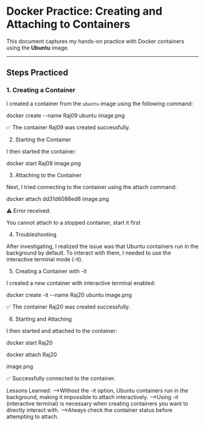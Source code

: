 
# Docker Practice: Creating and Attaching to Containers

This document captures my hands-on practice with Docker containers using the **Ubuntu** image.

 

---

 

## Steps Practiced

 

### 1. Creating a Container

I created a container from the `ubuntu` image using the following command:

docker create --name Raj09 ubuntu
image.png

✅ The container Raj09 was created successfully.

2. Starting the Container

I then started the container:

docker start Raj09
image.png

3. Attaching to the Container

Next, I tried connecting to the container using the attach command:

docker attach dd31d6088ed8
image.png

⚠️ Error received:

You cannot attach to a stopped container, start it first

4. Troubleshooting

After investigating, I realized the issue was that Ubuntu containers run in the background by default. To interact with them, I needed to use the interactive terminal mode (-it).

5. Creating a Container with -it

I created a new container with interactive terminal enabled:

docker create -it --name Raj20 ubuntu
image.png

✅ The container Raj20 was created successfully.

6. Starting and Attaching

I then started and attached to the container:

docker start Raj20

docker attach Raj20

image.png

✅ Successfully connected to the container.

Lessons Learned:
-->Without the -it option, Ubuntu containers run in the background, making it impossible to attach interactively.
-->Using -it (interactive terminal) is necessary when creating containers you want to directly interact with.
-->Always check the container status before attempting to attach.
 

